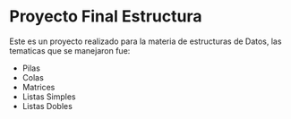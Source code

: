 # Proyecto Final Estructura
Este es un proyecto realizado para la materia de estructuras de Datos,
las tematicas que se manejaron fue:
* Pilas
* Colas
* Matrices
* Listas Simples
* Listas Dobles
  
